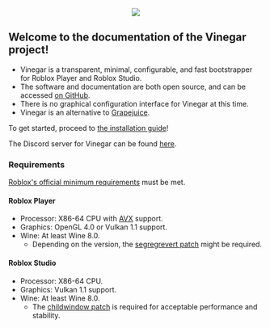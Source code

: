 <p align="center">
  <img style="max-width: 30%" src="/favicon.svg">
</p>

## Welcome to the documentation of the Vinegar project!

- Vinegar is a transparent, minimal, configurable, and fast bootstrapper for Roblox Player and Roblox Studio.
- The software and documentation are both open source, and can be accessed [on GitHub](https://github.com/vinegarhq).
- There is no graphical configuration interface for Vinegar at this time.
- Vinegar is an alternative to [Grapejuice](https://brinkervii.gitlab.io/grapejuice/).

To get started, proceed to [the installation guide](/Installation/index.md)!

The Discord server for Vinegar can be found [here](https://discord.gg/dzdzZ6Pps2).

### Requirements

[Roblox's official minimum requirements](https://en.help.roblox.com/hc/en-us/articles/203312800) must be met. 

#### Roblox Player
- Processor: X86-64 CPU with [AVX](/Troubleshooting/index.md#checking-avx-compatibility) support.
- Graphics: OpenGL 4.0 or Vulkan 1.1 support.
- Wine: At least Wine 8.0.
  - Depending on the version, the [segregrevert patch](https://github.com/flathub/io.github.vinegarhq.Vinegar/blob/master/patches/wine/segregrevert.patch) might be required.
#### Roblox Studio
- Processor: X86-64 CPU.
- Graphics: Vulkan 1.1 support.
- Wine: At least Wine 8.0.
  - The [childwindow patch](https://github.com/flathub/io.github.vinegarhq.Vinegar/blob/master/patches/wine/childwindow.patch) is required for acceptable performance and stability.
